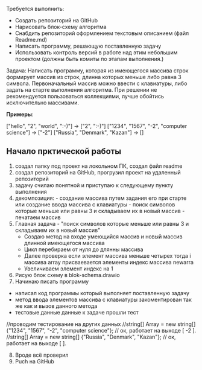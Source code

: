 Требуется выполнить:

- Создать репозиторий на GitHub
- Нарисовать блок-схему алгоритма
- Снабдить репозиторий оформлением текстовым описанием (файл Readme.md)
- Написать программу, решающую поставленную задачу
- Использовать контроль версий в работе над этим небольшим проектом (должны быть комиты по этапам выполнения.)

Задача: 
Написать программу, которая из имеющегося массива строк формирует массив из строк, длинна которых меньше либо равна 3 символа. 
Первоначальный массив можно ввести с клавиатуры, либо задать на старте выполнения алгоритма. При решении не рекомендуется пользоваться коллекциями, 
лучше обойтись исключительно массивами.

**Примеры**:

["hello", "2", "world", ":-)"] -> ["2", ":-)"]
["1234", "1567", "-2", "computer science"] -> ["-2"]
["Russia", "Denmark", "Kazan"] -> []

## Начало прктической работы 
1. создал папку под проект на локольном ПК, создал файл readme
2. создал репозиторий на GitHub, прогрузил проект на удаленный репозиторий
3. задачу счилаю понятной и приступаю к следующему пункту выполнения
4. декомпозиция:
                - создание массива путем задания его при старте или создание ввода массива с клавиатуры
                - поиск символов которые меньше или равны 3 и складываем их в новый массив
                - печатаем массив
5. Главная задача - "поиск символов которые меньше или равны 3 и складываем их в новый массив"
    - Создаю метод на входе умеющийся массив и новый массив длинной имеющегося массива
    - Цикл перебираем от нуля до длянны массива
    - Далее проверка если элемент массива меньше четырех тогда i массива array присваевается элементы индекс массива newarra
    - Увеличиваем элемент индекс на 1
6. Рисую блок схему в blok-schema.drawio
7. Начинаю писать программу
- написал код программы который выполняет поставленную задачу
- метод ввода элементов массива с клавиатуры закоментирован так же как и вызов данного метода
- тестовые данные данные к задаче прошли тест

//проводим тестирование на других данных
//string[] Array = new string[] {"1234", "1567", "-2", "computer science"}; // ок, работает на выходе [ -2    ].
//string[] Array = new string[] {"Russia", "Denmark", "Kazan"}; // ок, работает на выходе [    ].

8. Вроде всё проверил 
9. Puch на GitHub